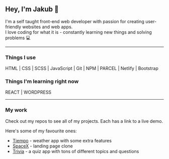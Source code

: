 ## Hey, I'm Jakub 👋

I'm a self taught front-end web developer with passion for creating user-friendly websites and web apps.
<br>
I love coding for what it is - constantly learning new things and solving problems 💻

---

### Things I use

HTML | CSS | SCSS | JavaScript | Git | NPM | PARCEL | Netlify | Bootstrap

### Things I'm learning right now

REACT | WORDPRESS

---

### My work

Check out my repos to see all of my projects. Each has a link to a live demo.

Here's some of my favourite ones:

<ul>
  <li>
    <a href="https://github.com/825kuba/Tiempo-weather-app">Tiempo</a>
    - weather app with some extra features
  </li>
  <li>
    <a href="https://github.com/825kuba/spaceX-clone">SpaceX</a>
    - landing page clone
  </li>
  <li>
    <a href="https://github.com/825kuba/quiz-app">Trivia</a>
    - a quiz app with tons of different topics and questions
  </li>
</ul
